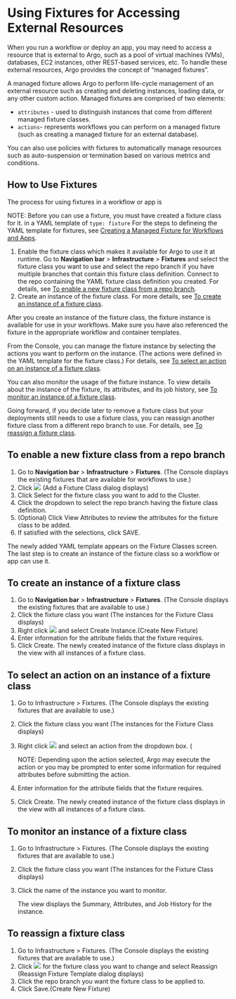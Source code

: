 # Using Fixtures for Accessing External Resources

When you run a workflow or deploy an app, you may need to access a resource that is external to Argo, such as a pool of virtual machines (VMs), databases, EC2 instances, other REST-based services, etc. To handle these external resources, Argo provides the concept of “managed fixtures”.

A managed fixture allows Argo to perform life-cycle management of an external resource such as creating and deleting instances, loading data, or any other custom action. Managed fixtures are comprised of two elements:

* `attributes` - used to distinguish instances that come from different managed fixture classes.
* `actions`- represents workflows you can perform on a managed fixture (such as creating a managed fixture for an external database).

You can also use policies with fixtures to automatically manage resources such as auto-suspension or termination based on various metrics and conditions.

## How to Use Fixtures

The process for using fixtures in a workflow or app is

NOTE: Before you can use a fixture, you must have created a fixture class for it.  in a YAML template of `type: fixture`  For the steps to defineing the YAML template for fixtures, see [Creating a Managed Fixture for Workflows and Apps](./../../yaml/ex_create_managed_fixtures.md).

1.  Enable the fixture class which makes it available for Argo to use it at runtime. Go to **Navigation bar** > **Infrastructure** > **Fixtures** and select the fixture class you want to use and select the repo branch if you have multiple branches that contain this fixture class definition. Connect to the repo containing the YAML fixture class definition you created. For details, see [To enable a new fixture class from a repo branch](#AddFixtureClass2Repo).
2.  Create an instance of the fixture class. For more details, see [To create an instance of a fixture class](#CreateInstanceFixtureClass).

After you create an instance of the fixture class, the fixture instance is available for use in your workflows. Make sure you have also referenced the fixture in the appropriate workflow and container templates.

From the Console, you can manage the fixture instance by selecting the actions you want to perform on the instance. (The actions were defined in the YAML template for the fixture class.) For details, see [To select an action on an instance of a fixture class](#TakeActionOnInstance).

You can also monitor the usage of the fixture instance. To view details about the instance of the fixture, its attributes, and its job history, see [To monitor an instance of a fixture class](#MonitorFixtureInstance).

Going forward, if you decide later to remove a fixture class but your deployments still needs to use a fixture class, you can reassign another fixture class from a different repo branch to use. For details, see [To reassign a fixture class](#ReassignFixtureTemplate).

## <a name="AddFixtureClass2Repo"></a>To enable a new fixture class from a repo branch
<!--Waiting for Alex's response about "missing" icon for adding fixture class to repo branch 9-28-17-->
1.  Go to **Navigation bar** > **Infrastructure** > **Fixtures**. (The Console displays the existing fixtures that are available for workflows to use.)
2.  Click ![](../../../images/add_button_31x29.png) (Add a Fixture Class dialog displays)
3.  Click Select for the fixture class you want to add to the Cluster.
4.  Click the dropdown to select the repo branch having the fixture class definition.
5.  (Optional) Click View Attributes to review the attributes for the fixture class to be added.
6.  If satisfied with the selections, click SAVE.

The newly added YAML template appears on the Fixture Classes screen. The last step is to create an instance of the fixture class so a workflow or app can use it.

## <a name="CreateInstanceFixtureClass"></a>To create an instance of a fixture class

1.  Go to **Navigation bar** > **Infrastructure** > **Fixtures**. (The Console displays the existing fixtures that are available to use.)
2.  Click the fixture class you want (The instances for the Fixture Class displays)
3.  Right click ![](../../../images/3_vertical_dots_26x26.png) and select Create Instance.(Create New Fixture)
4.  Enter information for the attribute fields that the fixture requires.
5.  Click Create. The newly created instance of the fixture class displays in the view with all instances of a fixture class.

## <a name="TakeActionOnInstance"></a>To select an action on an instance of a fixture class

1.  Go to Infrastructure > Fixtures. (The Console displays the existing fixtures that are available to use.)
2.  Click the fixture class you want (The instances for the Fixture Class displays)
3.  Right click ![](../../../images/clear_3_dots_25x25.png) and select an action from the dropdown box. (

    NOTE: Depending upon the action selected, Argo may execute the action or you may be prompted to enter some information for required attributes before submitting the action.  

4.  Enter information for the attribute fields that the fixture requires.
5.  Click Create. The newly created instance of the fixture class displays in the view with all instances of a fixture class.

## <a name="MonitorFixtureInstance"></a>To monitor an instance of a fixture class

1.  Go to Infrastructure > Fixtures. (The Console displays the existing fixtures that are available to use.)
2.  Click the fixture class you want (The instances for the Fixture Class displays)
3.  Click the name of the instance you want to monitor.

    The view displays the Summary, Attributes, and Job History for the instance.

## <a name="ReassignFixtureTemplate"></a>To reassign a fixture class

1.  Go to Infrastructure > Fixtures. (The Console displays the existing fixtures that are available to use.)
2.  Click ![](../../../images/3_vertical_dots_25x26.png) for the fixture class you want to change and select Reassign (Reassign Fixture Template dialog displays)
3.  Click the repo branch you want the fixture class to be applied to.
4.  Click Save.(Create New Fixture)
